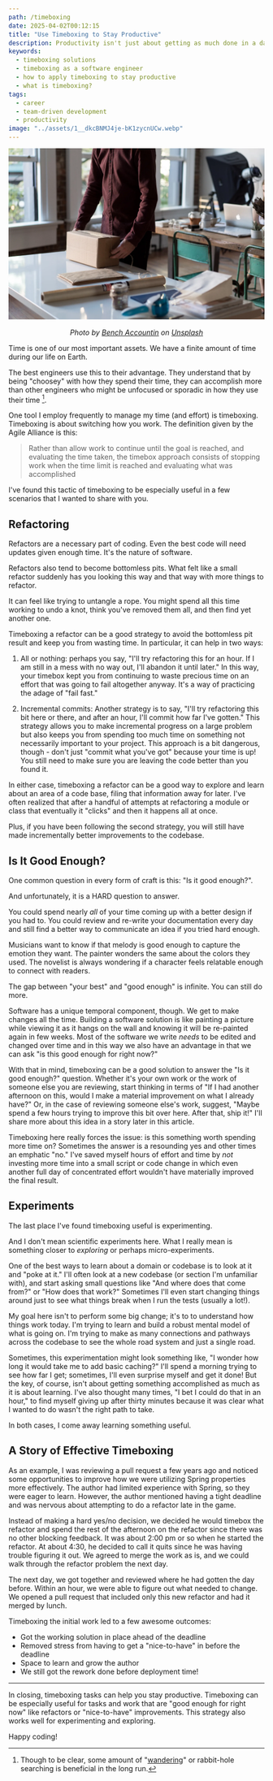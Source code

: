 ```yaml
---
path: /timeboxing
date: 2025-04-02T00:12:15
title: "Use Timeboxing to Stay Productive"
description: Productivity isn't just about getting as much done in a day as you can (aka, efficiency), it's about having the right judgement about what to work, why, and how much effort it might require.
keywords:
  - timeboxing solutions
  - timeboxing as a software engineer
  - how to apply timeboxing to stay productive
  - what is timeboxing?
tags:
  - career 
  - team-driven development
  - productivity
image: "../assets/1__dkcBNMJ4je-bK1zycnUCw.webp"
---
```


<center>

![](../assets/1__dkcBNMJ4je-bK1zycnUCw.webp)

<span class="credit">

<i> 
    
Photo by <a href="https://unsplash.com/@benchaccounting?utm_source=unsplash&utm_medium=referral&utm_content=creditCopyText">Bench Accountin</a> on <a href="https://unsplash.com/s/photos/shipping?utm_source=unsplash&utm_medium=referral&utm_content=creditCopyText">Unsplash</a>

</i>

</span>

</center>

Time is one of our most important assets. We have a finite amount of time during our life on Earth.

The best engineers use this to their advantage. They understand that by being "choosey" with how they spend their time, they can accomplish more than other engineers who might be unfocused or sporadic in how they use their time [^1].

One tool I employ frequently to manage my time (and effort) is timeboxing. Timeboxing is about switching how you work. The definition given by the Agile Alliance is this:

> Rather than allow work to continue until the goal is reached, and evaluating the time taken, the timebox approach consists of stopping work when the time limit is reached and evaluating what was accomplished

I've found this tactic of timeboxing to be especially useful in a few scenarios that I wanted to share with you.

## Refactoring

Refactors are a necessary part of coding. Even the best code will need updates given enough time. It's the nature of software.

Refactors also tend to become bottomless pits. What felt like a small refactor suddenly has you looking this way and that way with more things to refactor.

It can feel like trying to untangle a rope. You might spend all this time working to undo a knot, think you've removed them all, and then find yet another one. 

Timeboxing a refactor can be a good strategy to avoid the bottomless pit result and keep you from wasting time. In particular, it can help in two ways:

1) All or nothing: perhaps you say, "I'll try refactoring this for an hour. If I am still in a mess with no way out, I'll abandon it until later." In this way, your timebox kept you from continuing to waste precious time on an effort that was going to fail altogether anyway. It's a way of practicing the adage of "fail fast."

2) Incremental commits: Another strategy is to say, "I'll try refactoring this bit here or there, and after an hour, I'll commit how far I've gotten." This strategy allows you to make incremental progress on a large problem but also keeps you from spending too much time on something not necessarily important to your project. This approach is a bit dangerous, though - don't just "commit what you've got" because your time is up! You still need to make sure you are leaving the code better than you found it.

In either case, timeboxing a refactor can be a good way to explore and learn about an area of a code base, filing that information away for later. I've often realized that after a handful of attempts at refactoring a module or class that eventually it "clicks" and then it happens all at once. 

Plus, if you have been following the second strategy, you will still have made incrementally better improvements to the codebase.

## Is It Good Enough?

One common question in every form of craft is this: "Is it good enough?".

And unfortunately, it is a HARD question to answer.

You could spend nearly _all_ of your time coming up with a better design if you had to. You could review and re-write your documentation every day and still find a better way to communicate an idea if you tried hard enough.

Musicians want to know if that melody is good enough to capture the emotion they want. The painter wonders the same about the colors they used. The novelist is always wondering if a character feels relatable enough to connect with readers.

The gap between "your best" and "good enough" is infinite. You can still do more.

Software has a unique temporal component, though. We get to make changes all the time. Building a software solution is like painting a picture while viewing it as it hangs on the wall and knowing it will be re-painted again in few weeks. Most of the software we write _needs_ to be edited and changed over time and in this way we also have an advantage in that we can ask "is this good enough for right now?"

With that in mind, timeboxing can be a good solution to answer the "Is it good enough?" question. Whether it's your own work or the work of someone else you are reviewing, start thinking in terms of "If I had another afternoon on this, would I make a material improvement on what I already have?" Or, in the case of reviewing someone else's work, suggest, "Maybe spend a few hours trying to improve this bit over here. After that, ship it!" I'll share more about this idea in a story later in this article.

Timeboxing here really forces the issue: is this something worth spending more time on? Sometimes the answer is a resounding yes and other times an emphatic "no." I've saved myself hours of effort and time by _not_ investing more time into a small script or code change in which even another full day of concentrated effort wouldn't have materially improved the final result.

## Experiments

The last place I've found timeboxing useful is experimenting. 

And I don't mean scientific experiments here. What I really mean is something closer to _exploring_ or perhaps micro-experiments. 

One of the best ways to learn about a domain or codebase is to look at it and "poke at it." I'll often look at a new codebase (or section I'm unfamiliar with), and start asking small questions like "And where does that come from?" or "How does that work?" Sometimes I'll even start changing things around just to see what things break when I run the tests (usually a lot!). 

My goal here isn't to perform some big change; it's to to understand how things work today. I'm trying to learn and build a robust mental model of what is going on. I'm trying to make as many connections and pathways across the codebase to see the whole road system and just a single road. 

Sometimes, this experimentation might look something like, "I wonder how long it would take me to add basic caching?" I'll spend a morning trying to see how far I get; sometimes, I'll even surprise myself and get it done! But the key, of course, isn't about getting something accomplished as much as it is about learning. I've also thought many times, "I bet I could do that in an hour," to find myself giving up after thirty minutes because it was clear what I wanted to do wasn't the right path to take.

In both cases, I come away learning something useful.

## A Story of Effective Timeboxing

As an example, I was reviewing a pull request a few years ago and noticed some opportunities to improve how we were utilizing Spring properties more effectively. The author had limited experience with Spring, so they were eager to learn. However, the author mentioned having a tight deadline and was nervous about attempting to do a refactor late in the game.

Instead of making a hard yes/no decision, we decided he would timebox the refactor and spend the rest of the afternoon on the refactor since there was no other blocking feedback. It was about 2:00 pm or so when he started the refactor. At about 4:30, he decided to call it quits since he was having trouble figuring it out. We agreed to merge the work as is, and we could walk through the refactor problem the next day.

The next day, we got together and reviewed where he had gotten the day before. Within an hour, we were able to figure out what needed to change. We opened a pull request that included only this new refactor and had it merged by lunch.

Timeboxing the initial work led to a few awesome outcomes:

* Got the working solution in place ahead of the deadline
* Removed stress from having to get a "nice-to-have" in before the deadline
* Space to learn and grow the author
* We still got the rework done before deployment time! 

--- 

In closing, timeboxing tasks can help you stay productive. Timeboxing can be especially useful for tasks and work that are "good enough for right now" like refactors or "nice-to-have" improvements. This strategy also works well for experimenting and exploring. 

Happy coding!

[^1]: Though to be clear, some amount of "[wandering](https://2022.allthingsopen.org/sessions/seeking-vs-wandering-how-curiosity-play-and-wasted-time-lead-to-healthier-more-successful-careers/)" or rabbit-hole searching is beneficial in the long run. 